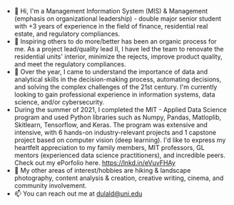 - 👋 Hi, I'm a Management Information System (MIS) & Management (emphasis on organizational leadership) - double major senior student with +3 years of experience in the field of finance, residential real estate, and regulatory compliances.
- 👀 Inspiring others to do more/better has been an organic process for me. As a project lead/quality lead II, I have led the team to renovate the residential units' interior, minimize the rejects, improve product quality, and meet the regulatory compliances.
- 🌱 Over the year, I came to understand the importance of data and analytical skills in the decision-making process, automating decisions, and solving the complex challenges of the 21st century. I'm currently looking to gain professional experience in information systems, data science, and/or cybersecurity.
- During the summer of 2021, I completed the MIT - Applied Data Science program and used Python libraries such as Numpy, Pandas, Matloplib, Skitlearn, Tensorflow, and Keras. The program was extensive and intensive, with 6 hands-on industry-relevant projects and 1 capstone project based on computer vision (deep learning). I'd like to express my heartfelt appreciation to my family members, MIT professors, GL mentors (experienced data science practitioners), and incredible peers. Check out my ePorfolio here. https://lnkd.in/eVuvFHAy
- 💞️ My other areas of interest/hobbies are hiking & landscape photography, content analysis & creation, creative writing, cinema, and community involvement.
- 📫 You can reach out me at dulald@uni.edu

<!---
dulaltech101/dulaltech101 is a ✨ special ✨ repository because its `README.md` (this file) appears on your GitHub profile.
You can click the Preview link to take a look at your changes.
--->
